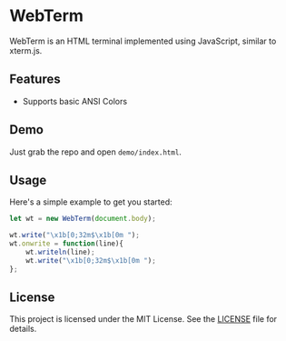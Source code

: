 # WebTerm

WebTerm is an HTML terminal implemented using JavaScript, similar to xterm.js.

## Features

- Supports basic ANSI Colors

## Demo
Just grab the repo and open `demo/index.html`.

## Usage

Here's a simple example to get you started:

```javascript
let wt = new WebTerm(document.body);

wt.write("\x1b[0;32m$\x1b[0m ");
wt.onwrite = function(line){
    wt.writeln(line);
    wt.write("\x1b[0;32m$\x1b[0m ");
};
```


## License

This project is licensed under the MIT License. See the [LICENSE](LICENSE) file for details.